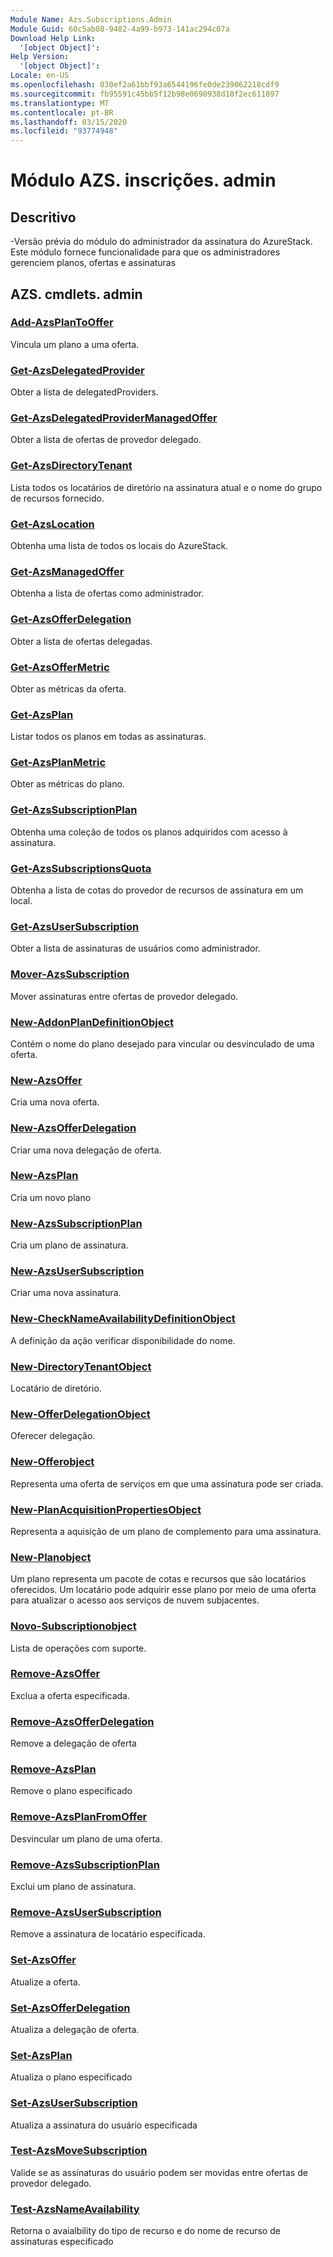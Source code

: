 ```yaml
---
Module Name: Azs.Subscriptions.Admin
Module Guid: 60c5ab08-9482-4a99-b973-141ac294c07a
Download Help Link:
  '[object Object]': 
Help Version:
  '[object Object]': 
Locale: en-US
ms.openlocfilehash: 030ef2a61bbf93a6544196fe0de239062218cdf9
ms.sourcegitcommit: fb95591c45bb5f12b98e0690938d18f2ec611897
ms.translationtype: MT
ms.contentlocale: pt-BR
ms.lasthandoff: 03/15/2020
ms.locfileid: "93774948"
---
```

# Módulo AZS. inscrições. admin
## Descritivo
-Versão prévia do módulo do administrador da assinatura do AzureStack.  Este módulo fornece funcionalidade para que os administradores gerenciem planos, ofertas e assinaturas

## AZS. cmdlets. admin
### [Add-AzsPlanToOffer](Add-AzsPlanToOffer.md)
Vincula um plano a uma oferta.

### [Get-AzsDelegatedProvider](Get-AzsDelegatedProvider.md)
Obter a lista de delegatedProviders.

### [Get-AzsDelegatedProviderManagedOffer](Get-AzsDelegatedProviderManagedOffer.md)
Obter a lista de ofertas de provedor delegado.

### [Get-AzsDirectoryTenant](Get-AzsDirectoryTenant.md)
Lista todos os locatários de diretório na assinatura atual e o nome do grupo de recursos fornecido.

### [Get-AzsLocation](Get-AzsLocation.md)
Obtenha uma lista de todos os locais do AzureStack.

### [Get-AzsManagedOffer](Get-AzsManagedOffer.md)
Obtenha a lista de ofertas como administrador.

### [Get-AzsOfferDelegation](Get-AzsOfferDelegation.md)
Obter a lista de ofertas delegadas.

### [Get-AzsOfferMetric](Get-AzsOfferMetric.md)
Obter as métricas da oferta.

### [Get-AzsPlan](Get-AzsPlan.md)
Listar todos os planos em todas as assinaturas.

### [Get-AzsPlanMetric](Get-AzsPlanMetric.md)
Obter as métricas do plano.

### [Get-AzsSubscriptionPlan](Get-AzsSubscriptionPlan.md)
Obtenha uma coleção de todos os planos adquiridos com acesso à assinatura.

### [Get-AzsSubscriptionsQuota](Get-AzsSubscriptionsQuota.md)
Obtenha a lista de cotas do provedor de recursos de assinatura em um local.

### [Get-AzsUserSubscription](Get-AzsUserSubscription.md)
Obter a lista de assinaturas de usuários como administrador.

### [Mover-AzsSubscription](Move-AzsSubscription.md)
Mover assinaturas entre ofertas de provedor delegado.

### [New-AddonPlanDefinitionObject](New-AddonPlanDefinitionObject.md)
Contém o nome do plano desejado para vincular ou desvinculado de uma oferta.

### [New-AzsOffer](New-AzsOffer.md)
Cria uma nova oferta.

### [New-AzsOfferDelegation](New-AzsOfferDelegation.md)
Criar uma nova delegação de oferta.

### [New-AzsPlan](New-AzsPlan.md)
Cria um novo plano

### [New-AzsSubscriptionPlan](New-AzsSubscriptionPlan.md)
Cria um plano de assinatura.

### [New-AzsUserSubscription](New-AzsUserSubscription.md)
Criar uma nova assinatura.

### [New-CheckNameAvailabilityDefinitionObject](New-CheckNameAvailabilityDefinitionObject.md)
A definição da ação verificar disponibilidade do nome.

### [New-DirectoryTenantObject](New-DirectoryTenantObject.md)
Locatário de diretório.

### [New-OfferDelegationObject](New-OfferDelegationObject.md)
Oferecer delegação.

### [New-Offerobject](New-OfferObject.md)
Representa uma oferta de serviços em que uma assinatura pode ser criada.

### [New-PlanAcquisitionPropertiesObject](New-PlanAcquisitionPropertiesObject.md)
Representa a aquisição de um plano de complemento para uma assinatura.

### [New-Planobject](New-PlanObject.md)
Um plano representa um pacote de cotas e recursos que são locatários oferecidos.
Um locatário pode adquirir esse plano por meio de uma oferta para atualizar o acesso aos serviços de nuvem subjacentes.

### [Novo-Subscriptionobject](New-SubscriptionObject.md)
Lista de operações com suporte.

### [Remove-AzsOffer](Remove-AzsOffer.md)
Exclua a oferta especificada.

### [Remove-AzsOfferDelegation](Remove-AzsOfferDelegation.md)
Remove a delegação de oferta

### [Remove-AzsPlan](Remove-AzsPlan.md)
Remove o plano especificado

### [Remove-AzsPlanFromOffer](Remove-AzsPlanFromOffer.md)
Desvincular um plano de uma oferta.

### [Remove-AzsSubscriptionPlan](Remove-AzsSubscriptionPlan.md)
Exclui um plano de assinatura.

### [Remove-AzsUserSubscription](Remove-AzsUserSubscription.md)
Remove a assinatura de locatário especificada.

### [Set-AzsOffer](Set-AzsOffer.md)
Atualize a oferta.

### [Set-AzsOfferDelegation](Set-AzsOfferDelegation.md)
Atualiza a delegação de oferta.

### [Set-AzsPlan](Set-AzsPlan.md)
Atualiza o plano especificado

### [Set-AzsUserSubscription](Set-AzsUserSubscription.md)
Atualiza a assinatura do usuário especificada

### [Test-AzsMoveSubscription](Test-AzsMoveSubscription.md)
Valide se as assinaturas do usuário podem ser movidas entre ofertas de provedor delegado.

### [Test-AzsNameAvailability](Test-AzsNameAvailability.md)
Retorna o avaialbility do tipo de recurso e do nome de recurso de assinaturas especificado

